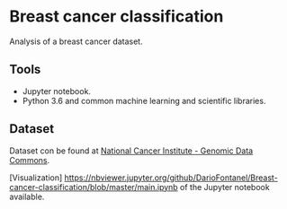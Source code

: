 # Breast cancer classification

Analysis of a breast cancer dataset.

## Tools
- Jupyter notebook.
- Python 3.6 and common machine learning and scientific libraries.

## Dataset
Dataset con be found at [National Cancer Institute - Genomic Data Commons](https://portal.gdc.cancer.gov/).


[Visualization] https://nbviewer.jupyter.org/github/DarioFontanel/Breast-cancer-classification/blob/master/main.ipynb of the Jupyter notebook available.
